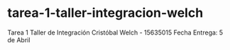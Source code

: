# tarea-1-taller-integracion-welch
Tarea 1 Taller de Integración
Cristóbal Welch - 15635015
Fecha Entrega: 5 de Abril
